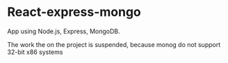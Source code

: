 # React-express-mongo
App using Node.js, Express, MongoDB.

The work the on the project is suspended, because monog do not support 32-bit x86 systems
